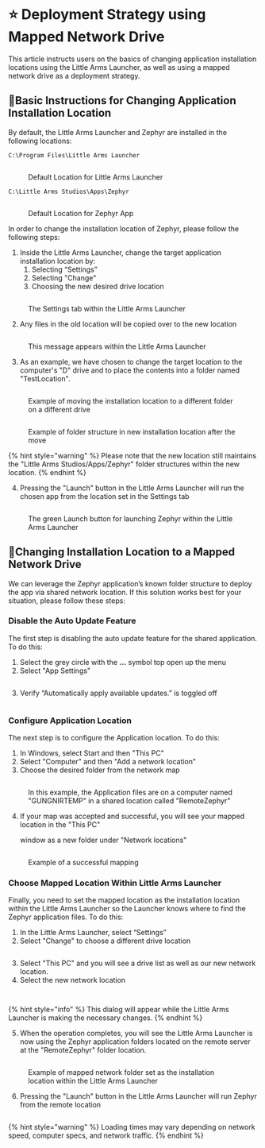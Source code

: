 # ⭐ Deployment Strategy using Mapped Network Drive

This article instructs users on the basics of changing application installation locations using the Little Arms Launcher, as well as using a mapped network drive as a deployment strategy.

## 📘Basic Instructions for Changing Application Installation Location <a href="#ud83d-udcd8-basic-instructions-for-changing-application-installation-location" id="ud83d-udcd8-basic-instructions-for-changing-application-installation-location"></a>

By default, the Little Arms Launcher and Zephyr are installed in the following locations:

`C:\Program Files\Little Arms Launcher`

<figure><img src="../../.gitbook/assets/image (8) (1) (1) (1) (1) (1) (1) (1).png" alt=""><figcaption><p>Default Location for Little Arms Launcher</p></figcaption></figure>

`C:\Little Arms Studios\Apps\Zephyr`

<figure><img src="../../.gitbook/assets/image (1) (1) (1) (1) (1) (1) (1) (1) (1) (1) (1) (1).png" alt=""><figcaption><p>Default Location for Zephyr App</p></figcaption></figure>

In order to change the installation location of Zephyr, please follow the following steps:

1. Inside the Little Arms Launcher, change the target application installation location by:
   1. Selecting “Settings”
   2. Selecting "Change"
   3. Choosing the new desired drive location

<figure><img src="../../.gitbook/assets/image (2) (1) (1) (1) (1) (1) (1) (1) (1) (1) (1) (1).png" alt=""><figcaption><p>The Settings tab within the Little Arms Launcher</p></figcaption></figure>

2. Any files in the old location will be copied over to the new location

<figure><img src="../../.gitbook/assets/image (3) (1) (1) (1) (1) (1) (1) (1) (1) (1) (1).png" alt=""><figcaption><p>This message appears within the Little Arms Launcher</p></figcaption></figure>

3. As an example, we have chosen to change the target location to the computer's "D" drive and to place the contents into a folder named "TestLocation".

<figure><img src="../../.gitbook/assets/image (4) (1) (1) (1) (1) (1) (1) (1) (1) (1) (1).png" alt=""><figcaption><p>Example of moving the installation location to a different folder on a different drive</p></figcaption></figure>

<figure><img src="../../.gitbook/assets/image (5) (1) (1) (1) (1) (1) (1) (1) (1) (1) (1).png" alt=""><figcaption><p>Example of folder structure in new installation location after the move</p></figcaption></figure>

{% hint style="warning" %}
Please note that the new location still maintains the "Little Arms Studios/Apps/Zephyr" folder structures within the new location.
{% endhint %}

4. Pressing the "Launch" button in the Little Arms Launcher will run the chosen app from the location set in the Settings tab

<figure><img src="../../.gitbook/assets/image (6) (1) (1) (1) (1) (1) (1) (1) (1) (1).png" alt=""><figcaption><p>The green Launch button for launching Zephyr within the Little Arms Launcher</p></figcaption></figure>

## 📘Changing Installation Location to a Mapped Network Drive <a href="#ud83d-udcd8-changing-installation-location-to-a-mapped-network-drive" id="ud83d-udcd8-changing-installation-location-to-a-mapped-network-drive"></a>

We can leverage the Zephyr application’s known folder structure to deploy the app via shared network location. If this solution works best for your situation, please follow these steps:

### Disable the Auto Update Feature <a href="#disable-the-auto-update-feature" id="disable-the-auto-update-feature"></a>

The first step is disabling the auto update feature for the shared application. To do this:

1. Select the grey circle with the **...** symbol top open up the menu
2. Select "App Settings"

<figure><img src="../../.gitbook/assets/image (7) (1) (1) (1) (1) (1) (1) (1) (1).png" alt=""><figcaption></figcaption></figure>

3. Verify “Automatically apply available updates.” is toggled off

<figure><img src="../../.gitbook/assets/image (8) (1) (1) (1) (1) (1) (1) (1) (1).png" alt=""><figcaption></figcaption></figure>

### Configure Application Location <a href="#configure-application-location" id="configure-application-location"></a>

The next step is to configure the Application location. To do this:

1. In Windows, select Start and then "This PC"
2. Select "Computer" and then "Add a network location"
3. Choose the desired folder from the network map

<figure><img src="../../.gitbook/assets/image (9) (1) (1) (1) (1) (1) (1) (1).png" alt=""><figcaption><p>In this example, the Application files are on a computer named "GUNGNIRTEMP" in a shared location called "RemoteZephyr"</p></figcaption></figure>

4.  If your map was accepted and successful, you will see your mapped location in the "This PC"

    window as a new folder under "Network locations"

<figure><img src="../../.gitbook/assets/image (10) (1) (1) (1) (1) (1) (1).png" alt=""><figcaption><p>Example of a successful mapping</p></figcaption></figure>

### Choose Mapped Location Within Little Arms Launcher <a href="#choose-mapped-location-within-little-arms-launcher" id="choose-mapped-location-within-little-arms-launcher"></a>

Finally, you need to set the mapped location as the installation location within the Little Arms Launcher so the Launcher knows where to find the Zephyr application files. To do this:

1. In the Little Arms Launcher, select “Settings”
2. Select "Change" to choose a different drive location

<figure><img src="../../.gitbook/assets/image (11) (1) (1) (1) (1) (1) (1).png" alt=""><figcaption></figcaption></figure>

3. Select "This PC" and you will see a drive list as well as our new network location.
4. Select the new network location

<figure><img src="../../.gitbook/assets/image (12) (1) (1) (1) (1) (1).png" alt=""><figcaption></figcaption></figure>

<figure><img src="../../.gitbook/assets/image (13) (1) (1) (1) (1) (1).png" alt=""><figcaption></figcaption></figure>

{% hint style="info" %}
This dialog will appear while the Little Arms Launcher is making the necessary changes.
{% endhint %}

5. When the operation completes, you will see the Little Arms Launcher is now using the Zephyr application folders located on the remote server at the "RemoteZephyr" folder location.

<figure><img src="../../.gitbook/assets/image (15) (1) (1) (1) (1).png" alt=""><figcaption><p>Example of mapped network folder set as the installation location within the Little Arms Launcher</p></figcaption></figure>

6. Pressing the "Launch" button in the Little Arms Launcher will run Zephyr from the remote location

<figure><img src="../../.gitbook/assets/image (16) (1) (1) (1) (1).png" alt=""><figcaption></figcaption></figure>

{% hint style="warning" %}
Loading times may vary depending on network speed, computer specs, and network traffic.
{% endhint %}
